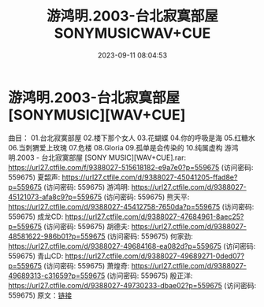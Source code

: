 ﻿---
title: 游鸿明.2003-台北寂寞部屋SONYMUSICWAV+CUE
date: 2023-09-11 08:04:53
categories: WAV车载音乐、镜像
tags: 华语中文
---
# 游鸿明.2003-台北寂寞部屋[SONYMUSIC][WAV+CUE]

曲目：
01.台北寂寞部屋
02.楼下那个女人
03.花蝴蝶
04.你的呼吸是海
05.红糖水
06.当刺猬爱上玫瑰
07.危楼
08.Gloria
09.孤单是会传染的
10.纯属虚构
游鸿明.2003 - 台北寂寞部屋 [SONY MUSIC][WAV+CUE].rar: https://url27.ctfile.com/f/9388027-515618182-e9a7e0?p=559675
(访问密码: 559675)
夏韶声: https://url27.ctfile.com/d/9388027-45041205-ffad8e?p=559675
(访问密码: 559675)
游鸿明: https://url27.ctfile.com/d/9388027-45121073-afa8c9?p=559675
(访问密码: 559675)
熊天平: https://url27.ctfile.com/d/9388027-45412758-7650da?p=559675
(访问密码: 559675)
成龙CD: https://url27.ctfile.com/d/9388027-47684961-8aec25?p=559675
(访问密码: 559675)
胡德夫: https://url27.ctfile.com/d/9388027-48581622-986b01?p=559675
(访问密码: 559675)
何家劲: https://url27.ctfile.com/d/9388027-49684168-ea082d?p=559675
(访问密码: 559675)
青山CD: https://url27.ctfile.com/d/9388027-49689271-0ded07?p=559675
(访问密码: 559675)
萧煌奇: https://url27.ctfile.com/d/9388027-49689313-c31659?p=559675
(访问密码: 559675)
殷正洋: https://url27.ctfile.com/d/9388027-49730233-dbae02?p=559675
(访问密码: 559675)
原文：[链接](https://blog.sina.com.cn/s/blog_1647c7e76010313ed.html)